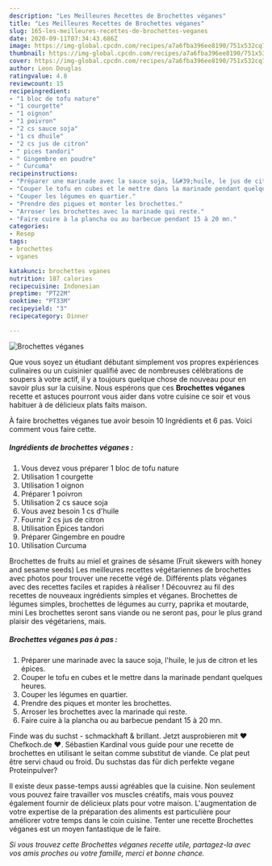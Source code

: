 ```yaml
---
description: "Les Meilleures Recettes de Brochettes véganes"
title: "Les Meilleures Recettes de Brochettes véganes"
slug: 165-les-meilleures-recettes-de-brochettes-veganes
date: 2020-09-11T07:34:43.686Z
image: https://img-global.cpcdn.com/recipes/a7a6fba396ee8190/751x532cq70/brochettes-veganes-photo-principale-de-la-recette.jpg
thumbnail: https://img-global.cpcdn.com/recipes/a7a6fba396ee8190/751x532cq70/brochettes-veganes-photo-principale-de-la-recette.jpg
cover: https://img-global.cpcdn.com/recipes/a7a6fba396ee8190/751x532cq70/brochettes-veganes-photo-principale-de-la-recette.jpg
author: Leon Douglas
ratingvalue: 4.8
reviewcount: 15
recipeingredient:
- "1 bloc de tofu nature"
- "1 courgette"
- "1 oignon"
- "1 poivron"
- "2 cs sauce soja"
- "1 cs dhuile"
- "2 cs jus de citron"
- " pices tandori"
- " Gingembre en poudre"
- " Curcuma"
recipeinstructions:
- "Préparer une marinade avec la sauce soja, l&#39;huile, le jus de citron et les épices."
- "Couper le tofu en cubes et le mettre dans la marinade pendant quelques heures."
- "Couper les légumes en quartier."
- "Prendre des piques et monter les brochettes."
- "Arroser les brochettes avec la marinade qui reste."
- "Faire cuire à la plancha ou au barbecue pendant 15 à 20 mn."
categories:
- Resep
tags:
- brochettes
- vganes

katakunci: brochettes vganes 
nutrition: 187 calories
recipecuisine: Indonesian
preptime: "PT22M"
cooktime: "PT33M"
recipeyield: "3"
recipecategory: Dinner

---
```



![Brochettes véganes](https://img-global.cpcdn.com/recipes/a7a6fba396ee8190/751x532cq70/brochettes-veganes-photo-principale-de-la-recette.jpg)

Que vous soyez un étudiant débutant simplement vos propres expériences culinaires ou un cuisinier qualifié avec de nombreuses célébrations de soupers à votre actif, il y a toujours quelque chose de nouveau pour en savoir plus sur la cuisine. Nous espérons que ces <strong> Brochettes véganes </strong> recette et astuces pourront vous aider dans votre cuisine ce soir et vous habituer à de délicieux plats faits maison.

<!--inarticleads1-->

À faire brochettes véganes tue avoir besoin 10 Ingrédients et 6 pas. Voici comment vous faire cette.

##### Ingrédients de brochettes véganes :

1. Vous devez vous préparer 1 bloc de tofu nature
1. Utilisation 1 courgette
1. Utilisation 1 oignon
1. Préparer 1 poivron
1. Utilisation 2 cs sauce soja
1. Vous avez besoin 1 cs d&#39;huile
1. Fournir 2 cs jus de citron
1. Utilisation  Épices tandori
1. Préparer  Gingembre en poudre
1. Utilisation  Curcuma


Brochettes de fruits au miel et graines de sésame (Fruit skewers with honey and sesame seeds) Les meilleures recettes végétariennes de brochettes avec photos pour trouver une recette végé de. Différents plats véganes avec des recettes faciles et rapides à réaliser ! Découvrez au fil des recettes de nouveaux ingrédients simples et véganes. Brochettes de légumes simples, brochettes de légumes au curry, paprika et moutarde, mini Les brochettes seront sans viande ou ne seront pas, pour le plus grand plaisir des végétariens, mais. 

<!--inarticleads2-->

##### Brochettes véganes pas à pas :

1. Préparer une marinade avec la sauce soja, l&#39;huile, le jus de citron et les épices.
1. Couper le tofu en cubes et le mettre dans la marinade pendant quelques heures.
1. Couper les légumes en quartier.
1. Prendre des piques et monter les brochettes.
1. Arroser les brochettes avec la marinade qui reste.
1. Faire cuire à la plancha ou au barbecue pendant 15 à 20 mn.


Finde was du suchst - schmackhaft &amp; brillant. Jetzt ausprobieren mit ♥ Chefkoch.de ♥. Sébastien Kardinal vous guide pour une recette de brochettes en utilisant le seitan comme substitut de viande. Ce plat peut être servi chaud ou froid. Du suchstas das für dich perfekte vegane Proteinpulver? 

<!--inarticleads1-->

<p>
Il existe deux passe-temps aussi agréables que la cuisine. Non seulement vous pouvez faire travailler vos muscles créatifs, mais vous pouvez également fournir de délicieux plats pour votre maison. L'augmentation de votre expertise de la préparation des aliments est particulière pour améliorer votre temps dans le coin cuisine. Tenter une recette Brochettes véganes est un moyen fantastique de le faire.
</p>

<p>
<i>Si vous trouvez cette Brochettes véganes recette utile, partagez-la avec vos amis proches ou votre famille, merci et bonne chance.</i>
</p>
